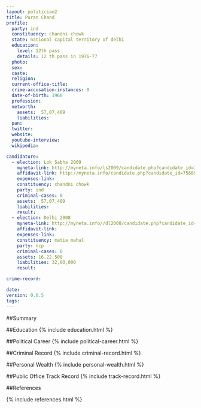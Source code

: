 ```yaml
---
layout: politician2
title: Puran Chand
profile: 
  party: ind
  constituency: chandni chowk
  state: national capital territory of delhi
  education: 
    level: 12th pass
    details: 12 th pass in 1976-77
  photo: 
  sex: 
  caste: 
  religion: 
  current-office-title: 
  crime-accusation-instances: 0
  date-of-birth: 1960
  profession: 
  networth: 
    assets:  57,07,409
    liabilities: 
  pan: 
  twitter: 
  website: 
  youtube-interview: 
  wikipedia: 

candidature: 
  - election: Lok Sabha 2009
    myneta-link: http://myneta.info/ls2009/candidate.php?candidate_id=7568
    affidavit-link: http://myneta.info/candidate.php?candidate_id=7568&scan=original
    expenses-link: 
    constituency: chandni chowk 
    party: ind
    criminal-cases: 0
    assets:  57,07,409
    liabilities: 
    result:  
  - election: Delhi 2008
    myneta-link: http://myneta.info//dl2008/candidate.php?candidate_id=150
    affidavit-link: 
    expenses-link: 
    constituency: matia mahal 
    party: ncp
    criminal-cases: 0
    assets: 16,22,500
    liabilities: 32,00,000
    result:  

crime-record: 

date: 
version: 0.0.5
tags: 
---
```

##Summary


##Education
{% include education.html %}


##Political Career
{% include political-career.html %}


##Criminal Record
{% include criminal-record.html %}


##Personal Wealth
{% include personal-wealth.html %}


##Public Office Track Record
{% include track-record.html %}


##References


{% include references.html %}